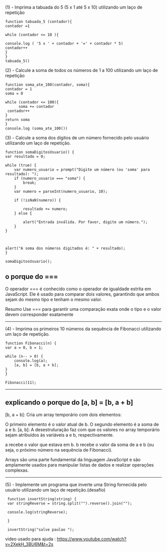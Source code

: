 (1) - Imprima a tabuada do 5 (5 x 1 até 5 x 10) utilizando um laço de repetição

    function tabuada_5 (contador){
    contador =1

    while (contador <= 10 ){
 
    console.log ( '5 x ' + contador + '=' + contador * 5)
    contador++
    }
    } 
    tabuada_5()

(2) - Calcule a soma de todos os números de 1 a 100 utilizando um laço de repetição

    function soma_ate_100(contador, soma){
    contador = 1 
    soma = 0 
   
    while (contador <= 100){
          soma += contador
     contador++
    }
    return soma
    }
    console.log (soma_ate_100())


(3) - Calcule a soma dos dígitos de um número fornecido pelo usuário utilizando um laço de repetição.

    function somaDigitosUsuario() {
    var resultado = 0;

    while (true) {
        var numero_usuario = prompt("Digite um número (ou 'soma' para resultado): ");
        if (numero_usuario === "soma") {
            break;
        }
        var numero = parseInt(numero_usuario, 10);
        
        if (!isNaN(numero)) {
           
            resultado += numero;
        } else {
           
            alert("Entrada inválida. Por favor, digite um número.");
        }
    }

    
    
    alert("A soma dos números digitados é: " + resultado);
    }

    somaDigitosUsuario();

## o porque do ===

O operador === é conhecido como o operador de igualdade estrita em JavaScript. Ele é usado para comparar dois valores, garantindo que ambos sejam do mesmo tipo e tenham o mesmo valor.

Resumo
Use === para garantir uma comparação exata onde o tipo e o valor devem corresponder exatamente

-------------------------------------------------------------------------------------------------------------------------------------------------
(4) - Imprima os primeiros 10 números da sequência de Fibonacci utilizando um laço de repetição.


    function Fibonacci(n) {
    var a = 0, b = 1;
    
    while (n-- > 0) {
        console.log(a); 
        [a, b] = [b, a + b]; 
    }
    }

    Fibonacci(11);

-------------------------------------------------------------------------------------------------------------------------------------------------
## explicando o porque do [a, b] = [b, a + b]

[b, a + b]: Cria um array temporário com dois elementos:

O primeiro elemento é o valor atual de b.
O segundo elemento é a soma de a e b.
[a, b]: A desestruturação faz com que os valores no array temporário sejam atribuídos às variáveis a e b, respectivamente.

a recebe o valor que estava em b.
b recebe o valor da soma de a e b (ou seja, o próximo número na sequência de Fibonacci).

Arrays são uma parte fundamental da linguagem JavaScript e são amplamente usados para manipular listas de dados e realizar operações complexas.

-------------------------------------------------------------------------------------------------------------------------------------------------
(5) - Implemente um programa que inverte uma String fornecida pelo usuário utilizando um laço de repetição.(desafio)

     function invertString(string) {
     var stringReverse = string.split("").reverse().join("");
  
     console.log(stringReverse);
  
     }

     invertString("salve paulao ");

video usado para ajuda : https://www.youtube.com/watch?v=2XekH_3BU6M&t=2s
